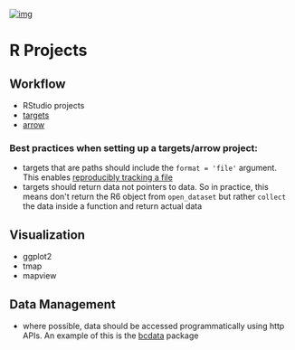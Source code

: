 [![img](https://img.shields.io/badge/Lifecycle-Maturing-007EC6)](https://github.com/bcgov/repomountie/blob/master/doc/lifecycle-badges.md)

# R Projects

## Workflow

- RStudio projects
- [targets](https://books.ropensci.org/targets)
- [arrow](https://arrow.apache.org/docs/r/)

### Best practices when setting up a targets/arrow project:

- targets that are paths should include the `format = 'file'` argument. This enables [reproducibly tracking a file](https://books.ropensci.org/targets/files.html#external-input-files)
- targets should return data not pointers to data. So in practice, this means don't return the R6 object from `open_dataset` but rather `collect` the data inside a function and return actual data

## Visualization

- ggplot2
- tmap
- mapview


## Data Management
- where possible, data should be accessed programmatically using http APIs. An example of this is the [bcdata](https://bcgov.github.io/bcdata/) package


